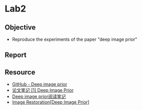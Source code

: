 # Lab2

## Objective
* Reproduce the experiments of the paper "deep image prior"

## Report

## Resource
* [GitHub - Deep image prior](https://github.com/DmitryUlyanov/deep-image-prior)
* [论文笔记 [1] Deep Image Prior](https://blog.csdn.net/edogawachia/article/details/78745067)
* [Deep image prior阅读笔记](https://blog.csdn.net/muyiyushan/article/details/79093806)
* [Image Restoration[Deep Image Prior]](http://www.cnblogs.com/shouhuxianjian/p/8006847.html)